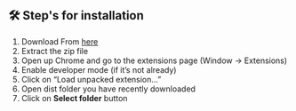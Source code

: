## 🛠️ Step's for installation 

1. Download From [here](https://drive.google.com/file/d/1KnhJxTc4bMynpOVLpSbI2UBfgh4vax34/view?usp=sharing)
2. Extract the zip file
3. Open up Chrome and go to the extensions page (Window → Extensions)
4. Enable developer mode (if it’s not already)
5. Click on “Load unpacked extension…”
6. Open dist folder you have recently downloaded
7. Click on **Select folder** button
